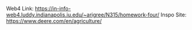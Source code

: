Web4 Link: https://in-info-web4.luddy.indianapolis.iu.edu/~arigree/N315/homework-four/
Inspo Site: https://www.deere.com/en/agriculture/
